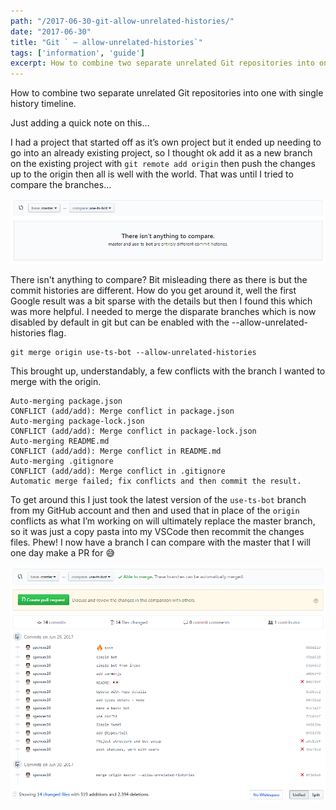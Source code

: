 ```yaml
---
path: "/2017-06-30-git-allow-unrelated-histories/"
date: "2017-06-30"
title: "Git ` — allow-unrelated-histories`"
tags: ['information', 'guide']
excerpt: How to combine two separate unrelated Git repositories into one with single history timeline.
---
```


How to combine two separate unrelated Git repositories into one with single
history timeline.

Just adding a quick note on this…

I had a project that started off as it’s own project but it ended up needing to
go into an already existing project, so I thought ok add it as a new branch on
the existing project with `git remote add origin` then push the changes up to
the origin then all is well with the world. That was until I tried to compare
the branches…

![compare](./git-compare.png)

There isn't anything to compare? Bit misleading there as there is but the commit
histories are different. How do you get around it, well the first Google result
was a bit sparse with the details but then I found this which was more helpful.
I needed to merge the disparate branches which is now disabled by default in git
but can be enabled with the --allow-unrelated-histories flag.

```shell
git merge origin use-ts-bot --allow-unrelated-histories
```

This brought up, understandably, a few conflicts with the branch I wanted to
merge with the origin.

```shell
Auto-merging package.json
CONFLICT (add/add): Merge conflict in package.json
Auto-merging package-lock.json
CONFLICT (add/add): Merge conflict in package-lock.json
Auto-merging README.md
CONFLICT (add/add): Merge conflict in README.md
Auto-merging .gitignore
CONFLICT (add/add): Merge conflict in .gitignore
Automatic merge failed; fix conflicts and then commit the result.
```

To get around this I just took the latest version of the `use-ts-bot` branch
from my GitHub account and then and used that in place of the `origin` conflicts
as what I’m working on will ultimately replace the master branch, so it was just
a copy pasta into my VSCode then recommit the changes files. Phew! I now have a
branch I can compare with the master that I will one day make a PR for 😅

![](./git-compare-after.png)
